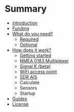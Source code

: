 # Summary

* [introduction](README.md)
* [Funding](funding.md)
* [What do you need?](what_do_you_need.md)
   * [Required](required.md)
   * [Optional](optional.md)
* [How does it work?](how_does_it_work.md)
   * [Getting started](getting_started.md)
   * [NMEA 0183 Multiplexer](nmea_multiplexer..md)
   * [Signal K (beta)](signal_k.md)
   * [WiFi access point](wifi_ap.md)
   * [SDR AIS](sdr_ais.md)
   * Calculate
   * Sensors
   * Startup
* [Guides](guides.md)
* [License](license.md)


